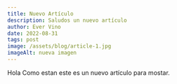 ```yaml
---
title: Nuevo Artículo
description: Saludos un nuevo artículo
author: Ever Vino
date: 2022-08-31
tags: post
image: /assets/blog/article-1.jpg
imageAlt: nueva imagen
---
```


Hola Como estan este es un nuevo artículo para mostar.
